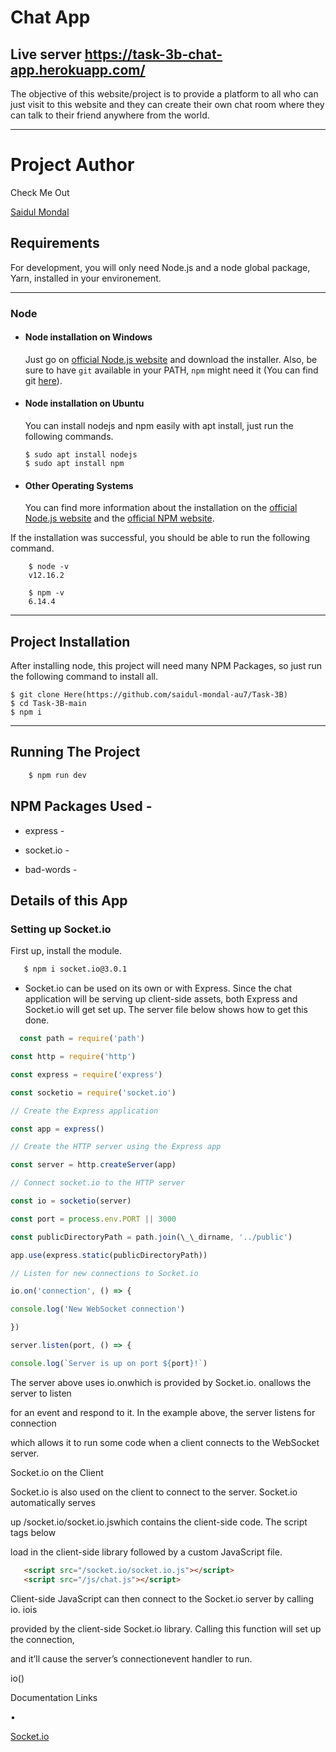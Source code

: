 # Chat App 

## Live server https://task-3b-chat-app.herokuapp.com/

The objective of this website/project is to provide a platform to all who can just visit to this website 
and they can create their own chat room where they can talk to their friend anywhere from the world.

---

# Project Author

Check Me Out

[Saidul Mondal](https://github.com/saidul-mondal-au7)

## Requirements

For development, you will only need Node.js and a node global package, Yarn, installed in your environement.

---

### Node
- #### Node installation on Windows

  Just go on [official Node.js website](https://nodejs.org/) and download the installer.
  Also, be sure to have `git` available in your PATH, `npm` might need it (You can find git [here](https://git-scm.com/)).

- #### Node installation on Ubuntu

  You can install nodejs and npm easily with apt install, just run the following commands.

      $ sudo apt install nodejs
      $ sudo apt install npm

- #### Other Operating Systems
  You can find more information about the installation on the [official Node.js website](https://nodejs.org/) and the [official NPM website](https://npmjs.org/).

If the installation was successful, you should be able to run the following command.

```
    $ node -v
    v12.16.2

    $ npm -v
    6.14.4
```
---

## Project Installation
  After installing node, this project will need many NPM Packages, so just run the following command to install all.

    $ git clone Here(https://github.com/saidul-mondal-au7/Task-3B)
    $ cd Task-3B-main
    $ npm i

---



## Running The Project

```sh
    $ npm run dev
```

## NPM Packages Used -

- express -

- socket.io - 

- bad-words -

## Details of this App

### Setting up Socket.io
First up, install the module.
```sh
   $ npm i socket.io@3.0.1
```
- Socket.io can be used on its own or with Express. Since the chat application will be
serving up client-side assets, both Express and Socket.io will get set up. The server file
below shows how to get this done.

```js
  const path = require('path')

const http = require('http')

const express = require('express')

const socketio = require('socket.io')

// Create the Express application

const app = express()

// Create the HTTP server using the Express app

const server = http.createServer(app)

// Connect socket.io to the HTTP server

const io = socketio(server)

const port = process.env.PORT || 3000

const publicDirectoryPath = path.join(\_\_dirname, '../public')

app.use(express.static(publicDirectoryPath))

// Listen for new connections to Socket.io

io.on('connection', () => {

console.log('New WebSocket connection')

})

server.listen(port, () => {

console.log(`Server is up on port ${port}!`)


```

The server above uses io.onwhich is provided by Socket.io. onallows the server to listen

for an event and respond to it. In the example above, the server listens for connection

which allows it to run some code when a client connects to the WebSocket server.

Socket.io on the Client

Socket.io is also used on the client to connect to the server. Socket.io automatically serves

up /socket.io/socket.io.jswhich contains the client-side code. The script tags below

load in the client-side library followed by a custom JavaScript file.
```html
   <script src="/socket.io/socket.io.js"></script>
   <script src="/js/chat.js"></script>
```


Client-side JavaScript can then connect to the Socket.io server by calling io. iois

provided by the client-side Socket.io library. Calling this function will set up the connection,

and it’ll cause the server’s connectionevent handler to run.


io()

Documentation Links

•

[Socket.io](https://socket.io/)
